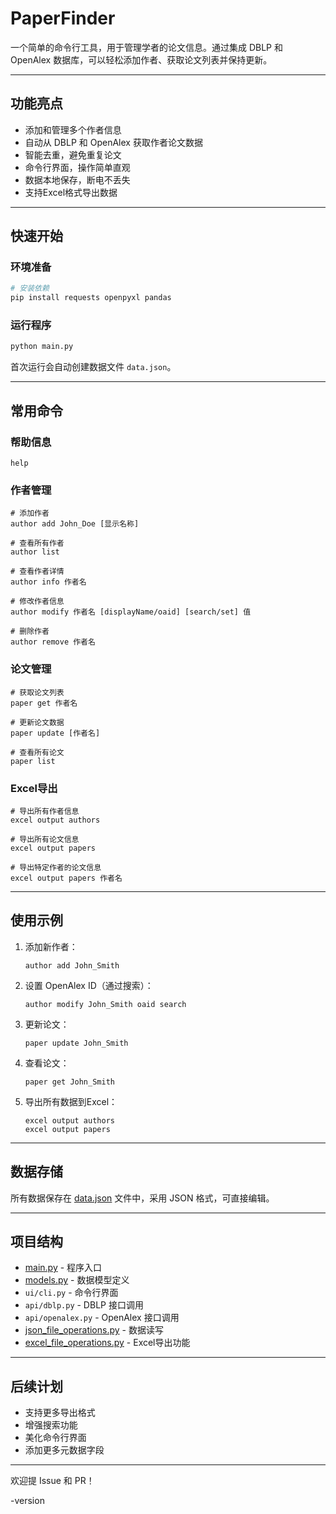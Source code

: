 # PaperFinder

一个简单的命令行工具，用于管理学者的论文信息。通过集成 DBLP 和 OpenAlex 数据库，可以轻松添加作者、获取论文列表并保持更新。

---

## 功能亮点

- 添加和管理多个作者信息
- 自动从 DBLP 和 OpenAlex 获取作者论文数据
- 智能去重，避免重复论文
- 命令行界面，操作简单直观
- 数据本地保存，断电不丢失
- 支持Excel格式导出数据

---

## 快速开始

### 环境准备
```bash
# 安装依赖
pip install requests openpyxl pandas
```

### 运行程序
```bash
python main.py
```

首次运行会自动创建数据文件 `data.json`。

---

## 常用命令

### 帮助信息
```
help
```

### 作者管理
```
# 添加作者
author add John_Doe [显示名称]

# 查看所有作者
author list

# 查看作者详情
author info 作者名

# 修改作者信息
author modify 作者名 [displayName/oaid] [search/set] 值

# 删除作者
author remove 作者名
```

### 论文管理
```
# 获取论文列表
paper get 作者名

# 更新论文数据
paper update [作者名]

# 查看所有论文
paper list
```

### Excel导出
```
# 导出所有作者信息
excel output authors

# 导出所有论文信息
excel output papers

# 导出特定作者的论文信息
excel output papers 作者名
```

---

## 使用示例

1. 添加新作者：
   ```
   author add John_Smith
   ```

2. 设置 OpenAlex ID（通过搜索）：
   ```
   author modify John_Smith oaid search
   ```

3. 更新论文：
   ```
   paper update John_Smith
   ```

4. 查看论文：
   ```
   paper get John_Smith
   ```

5. 导出所有数据到Excel：
   ```
   excel output authors
   excel output papers
   ```

---

## 数据存储

所有数据保存在 [data.json](file://c:\Users\Lunaunde\OneDrive\paperfinder\data.json) 文件中，采用 JSON 格式，可直接编辑。

---

## 项目结构

- [main.py](file://c:\Users\Lunaunde\OneDrive\paperfinder\main.py) - 程序入口
- [models.py](file://c:\Users\Lunaunde\OneDrive\paperfinder\models.py) - 数据模型定义
- `ui/cli.py` - 命令行界面
- `api/dblp.py` - DBLP 接口调用
- `api/openalex.py` - OpenAlex 接口调用
- [json_file_operations.py](file://c:\Users\Lunaunde\OneDrive\paperfinder\json_file_operations.py) - 数据读写
- [excel_file_operations.py](file://c:\Users\Lunaunde\OneDrive\paperfinder\excel_file_operations.py) - Excel导出功能

---

## 后续计划

- 支持更多导出格式
- 增强搜索功能
- 美化命令行界面
- 添加更多元数据字段

---

欢迎提 Issue 和 PR！

-version 